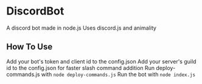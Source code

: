 # DiscordBot
A discord bot made in node.js
Uses discord.js and animality

## How To Use
Add your bot's token and client id to the config.json
Add your server's guild id to the config.json for faster slash command addition
Run deploy-commands.js with `node deploy-commands.js`
Run the bot with `node index.js`
